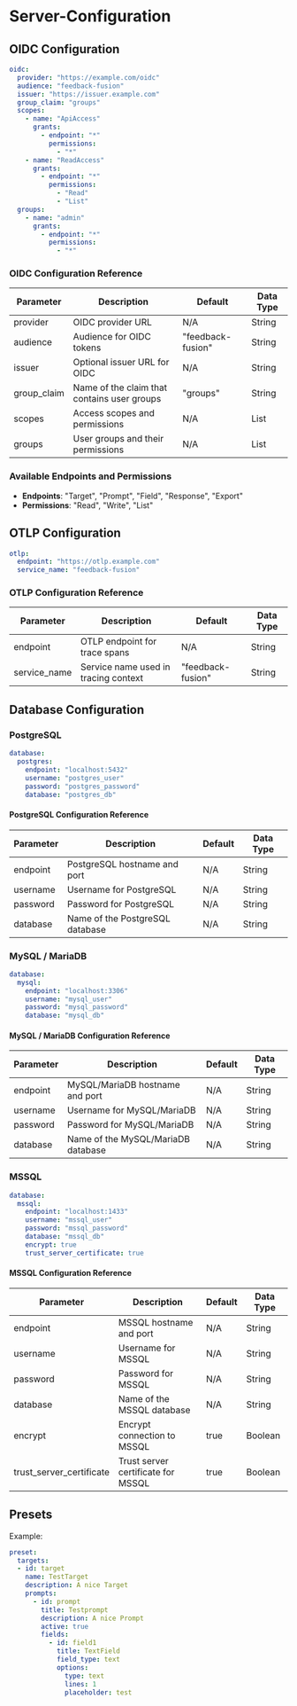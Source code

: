 # Server-Configuration

## OIDC Configuration

```yaml
oidc:
  provider: "https://example.com/oidc"
  audience: "feedback-fusion"
  issuer: "https://issuer.example.com"
  group_claim: "groups"
  scopes:
    - name: "ApiAccess"
      grants:
        - endpoint: "*"
          permissions:
            - "*"
    - name: "ReadAccess"
      grants:
        - endpoint: "*"
          permissions:
            - "Read"
            - "List"
  groups:
    - name: "admin"
      grants: 
        - endpoint: "*"
          permissions:
            - "*"
```

### OIDC Configuration Reference

| Parameter   | Description                                    | Default           | Data Type |
|-------------|------------------------------------------------|-------------------|-----------|
| provider    | OIDC provider URL                              | N/A               | String    |
| audience    | Audience for OIDC tokens                       | "feedback-fusion" | String    |
| issuer      | Optional issuer URL for OIDC                   | N/A               | String    |
| group_claim | Name of the claim that contains user groups    | "groups"          | String    |
| scopes      | Access scopes and permissions                  | N/A               | List      |
| groups      | User groups and their permissions              | N/A               | List      |

### Available Endpoints and Permissions

- **Endpoints**: "Target", "Prompt", "Field", "Response", "Export"
- **Permissions**: "Read", "Write", "List"

## OTLP Configuration

```yaml
otlp:
  endpoint: "https://otlp.example.com"
  service_name: "feedback-fusion"
```

### OTLP Configuration Reference

| Parameter    | Description                        | Default           | Data Type |
|--------------|------------------------------------|-------------------|-----------|
| endpoint     | OTLP endpoint for trace spans      | N/A               | String    |
| service_name | Service name used in tracing context | "feedback-fusion" | String    |

## Database Configuration

### PostgreSQL

```yaml
database:
  postgres:
    endpoint: "localhost:5432"
    username: "postgres_user"
    password: "postgres_password"
    database: "postgres_db"
```

#### PostgreSQL Configuration Reference

| Parameter | Description                      | Default | Data Type |
|-----------|----------------------------------|---------|-----------|
| endpoint  | PostgreSQL hostname and port     | N/A     | String    |
| username  | Username for PostgreSQL          | N/A     | String    |
| password  | Password for PostgreSQL          | N/A     | String    |
| database  | Name of the PostgreSQL database  | N/A     | String    |

### MySQL / MariaDB

```yaml
database:
  mysql:
    endpoint: "localhost:3306"
    username: "mysql_user"
    password: "mysql_password"
    database: "mysql_db"
```

#### MySQL / MariaDB Configuration Reference

| Parameter | Description                      | Default | Data Type |
|-----------|----------------------------------|---------|-----------|
| endpoint  | MySQL/MariaDB hostname and port  | N/A     | String    |
| username  | Username for MySQL/MariaDB       | N/A     | String    |
| password  | Password for MySQL/MariaDB       | N/A     | String    |
| database  | Name of the MySQL/MariaDB database | N/A   | String    |

### MSSQL

```yaml
database:
  mssql:
    endpoint: "localhost:1433"
    username: "mssql_user"
    password: "mssql_password"
    database: "mssql_db"
    encrypt: true
    trust_server_certificate: true
```

#### MSSQL Configuration Reference

| Parameter                | Description                               | Default | Data Type |
|--------------------------|-------------------------------------------|---------|-----------|
| endpoint                 | MSSQL hostname and port                   | N/A     | String    |
| username                 | Username for MSSQL                        | N/A     | String    |
| password                 | Password for MSSQL                        | N/A     | String    |
| database                 | Name of the MSSQL database                | N/A     | String    |
| encrypt                  | Encrypt connection to MSSQL               | true    | Boolean   |
| trust_server_certificate | Trust server certificate for MSSQL        | true    | Boolean   |

## Presets 

Example: 
```yaml 
preset:
  targets:
  - id: target 
    name: TestTarget 
    description: A nice Target 
    prompts:
      - id: prompt 
        title: Testprompt 
        description: A nice Prompt 
        active: true
        fields:
          - id: field1 
            title: TextField
            field_type: text 
            options:
              type: text
              lines: 1 
              placeholder: test
```
